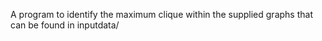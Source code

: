 A	program	to	identify	the	maximum	clique	within	the	supplied graphs that can be found in inputdata/

